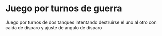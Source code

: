 # Juego por turnos de guerra
Juego por turnos de dos tanques intentando destruirse el uno al otro con caida de disparo y ajuste de angulo de disparo
